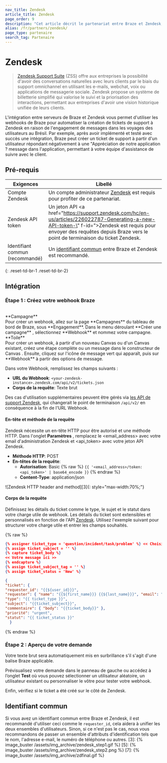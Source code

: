 ```yaml
---
nav_title: Zendesk
article_title: Zendesk
page_order: 9
description: "Cet article décrit le partenariat entre Braze et Zendesk, une suite de support populaire qui vous permet d'utiliser des webhooks Braze qui peuvent synchroniser les données entre les deux plateformes."
alias: /fr/partners/zendesk/
page_type: partenaire
search_tag: Partenaire
---
```


# Zendesk

> [Zendesk Support Suite](https://www.zendesk.com/support-suite/) (ZSS) offre aux entreprises la possibilité d'avoir des conversations naturelles avec leurs clients par le biais du support omnichannel en utilisant les e-mails, webchat, voix ou applications de messagerie sociale. Zendesk propose un système de billetterie simplifié qui valorise le suivi et la priorisation des interactions, permettant aux entreprises d'avoir une vision historique unifiée de leurs clients.

L'intégration entre serveurs de Braze et Zendesk vous permet d'utiliser les webhooks de Braze pour automatiser la création de tickets de support à Zendesk en raison de l'engagement de messages dans les voyages des utilisateurs au Brésil. Par exemple, après avoir implémenté et testé avec succès une intégration, Braze peut créer un ticket de support à partir d'un utilisateur répondant négativement à une "Appréciation de notre application ? message dans l'application, permettant à votre équipe d'assistance de suivre avec le client.

## Pré-requis

| Exigences                       | Libellé                                                                                                                                                                                                                           |
| ------------------------------- | --------------------------------------------------------------------------------------------------------------------------------------------------------------------------------------------------------------------------------- |
| Compte Zendesk                  | Un compte administrateur [Zendesk](https://<code><your-zendesk-instance></code>.zendesk.com/agent/admin) est requis pour profiter de ce partenariat.                                                                              |
| Zendesk API token               | Un jeton API <a href="https://support.zendesk.com/hc/en-us/articles/226022787-Generating-a-new-API-token-\" f-id=">Zendesk</a> est requis pour envoyer des requêtes depuis Braze vers le point de terminaison du ticket Zendesk. |
| Identifiant commun (recommandé) | Un [identifiant commun](#common-identifier) entre Braze et Zendesk est recommandé.                                                                                                                                                |
{: .reset-td-br-1 .reset-td-br-2}

## Intégration

### Étape 1 : Créez votre webhook Braze
<br>
**Campagne**<br>Pour créer un webhook, allez sur la page **Campagnes** du tableau de bord de Braze, sous **Engagement**. Dans le menu déroulant **Créer une campagne** , sélectionnez **Webhook** et nommez votre campagne.<br> **Toile**<br>Pour créer un webhook, à partir d'un nouveau Canvas ou d'un Canvas existant, créez une étape complète ou un message dans le constructeur de Canvas . Ensuite, cliquez sur l'icône de message vert qui apparaît, puis sur **Webhook** à partir des options de message.

Dans votre Webhook, remplissez les champs suivants :
- **URL du Webhook**: `<your-zendesk-instance>.zendesk.com/api/v2/tickets.json`
- **Corps de la requête**: Texte brut

Des cas d'utilisation supplémentaires peuvent être gérés via [les API de support Zendesk][4], qui changerait le point de terminaison `/api/v2/` en conséquence à la fin de l'URL Webhook.

#### En-tête et méthode de la requête

Zendesk nécessite un en-tête HTTP pour être autorisé et une méthode HTTP. Dans l'onglet **Paramètres** , remplacez le <email_address> avec votre email d'administration Zendesk et <api_token> avec votre jeton API Zendesk.

- **Méthode HTTP**: POST
- **En-têtes de la requête**:
  - **Autorisation**: Basic {% raw %} `{{ '<email_address>/token:<api_token>' | base64_encode }}` {% endraw %}
  - **Content-Type**: application/json

!\[Zendesk HTTP header and method\]\[3\]{: style="max-width:70%;"}

#### Corps de la requête

Définissez les détails du ticket comme le type, le sujet et le statut dans votre charge utile de webhook. Les détails du ticket sont extensibles et personnalisés en fonction de l'API [Zendesk][6]. Utilisez l'exemple suivant pour structurer votre charge utile et entrer les champs souhaités.

{% raw %}
```json
{% assigner ticket_type = 'question/incident/task/problem' %} << Choisir un >>
{% assign ticket_subject = '' %}
{% capture ticket_body %}
<< Votre message ici >>
{% endcapture %}
{% assign ticket_subject_tag = '' %}
{% assign ticket_status = 'New' %}

{
"ticket": {
"requester_id": "{{${user_id}}}", 
"requester": { "name": "{{${first_name}}} {{${last_name}}}", "email": "{{${email_address}}}", "phone": "{{${phone_number}}}"},
"type": "{{ ticket_type }}",
"subject": "{{ticket_subject}}",
"commentaire": { "body": "{{ticket_body}}" },
"priorité": "urgent",
"statut": "{{ ticket_status }}"
  }

```
{% endraw %}

### Étape 2 : Aperçu de votre demande

Votre texte brut sera automatiquement mis en surbrillance s'il s'agit d'une balise Braze applicable.

Prévisualisez votre demande dans le panneau de gauche ou accédez à l’onglet **Test** où vous pouvez sélectionner un utilisateur aléatoire, un utilisateur existant ou personnaliser le vôtre pour tester votre webhook.

Enfin, vérifiez si le ticket a été créé sur le côté de Zendesk.

## Identifiant commun

Si vous avez un identifiant commun entre Braze et Zendesk, il est recommandé d'utiliser ceci comme le `requester_id`, cela aidera à unifier les deux ensembles d'utilisateurs. Sinon, si ce n'est pas le cas, nous vous recommandons de passer un ensemble d'attributs d'identification tels que le nom, l'adresse e-mail, le numéro de téléphone ou autres.
[3]: {% image_buster /assets/img_archive/zendesk_step1.gif %} [5]: {% image_buster /assets/img_archive/zendesk_step2.png %} [7]: {% image_buster /assets/img_archive/zdfinal.gif %}

[4]: https://developer.zendesk.com/rest_api/docs/support/introduction
[6]: https://developer.zendesk.com/rest_api/docs/support/tickets#create-ticket